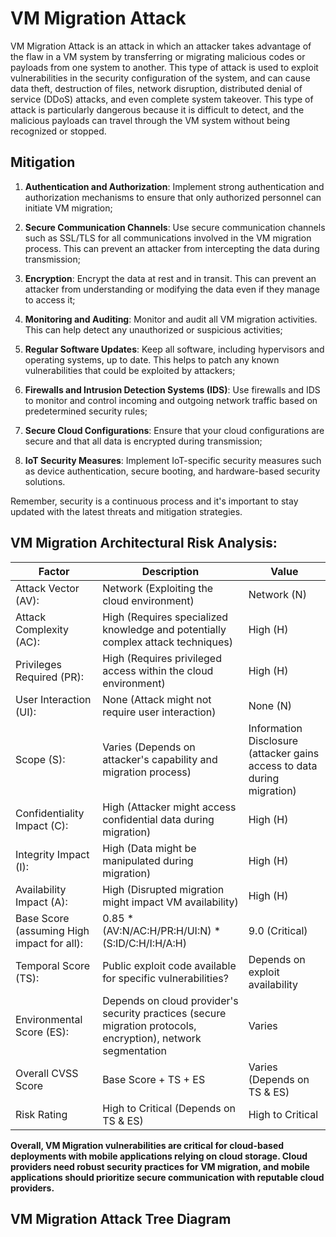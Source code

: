 # VM Migration Attack 

VM Migration Attack is an attack in which an attacker takes advantage of the flaw in a VM system by transferring or migrating malicious codes or payloads from one system to another. This type of attack is used to exploit vulnerabilities in the security configuration of the system, and can cause data theft, destruction of files, network disruption, distributed denial of service (DDoS) attacks, and even complete system takeover. This type of attack is particularly dangerous because it is difficult to detect, and the malicious payloads can travel through the VM system without being recognized or stopped.

## Mitigation

1. **Authentication and Authorization**: Implement strong authentication and authorization mechanisms to ensure that only authorized personnel can initiate VM migration;

2. **Secure Communication Channels**: Use secure communication channels such as SSL/TLS for all communications involved in the VM migration process. This can prevent an attacker from intercepting the data during transmission;

3. **Encryption**: Encrypt the data at rest and in transit. This can prevent an attacker from understanding or modifying the data even if they manage to access it;

4. **Monitoring and Auditing**: Monitor and audit all VM migration activities. This can help detect any unauthorized or suspicious activities;

5. **Regular Software Updates**: Keep all software, including hypervisors and operating systems, up to date. This helps to patch any known vulnerabilities that could be exploited by attackers;

6. **Firewalls and Intrusion Detection Systems (IDS)**: Use firewalls and IDS to monitor and control incoming and outgoing network traffic based on predetermined security rules;

7. **Secure Cloud Configurations**: Ensure that your cloud configurations are secure and that all data is encrypted during transmission;

8. **IoT Security Measures**: Implement IoT-specific security measures such as device authentication, secure booting, and hardware-based security solutions.

Remember, security is a continuous process and it's important to stay updated with the latest threats and mitigation strategies.

## VM Migration Architectural Risk Analysis: 

| **Factor**                                   | **Description**                                                                                                   | **Value**                                                                               |
|----------------------------------------------|-------------------------------------------------------------------------------------------------------------------|-----------------------------------------------------------------------------------------|
| Attack   Vector (AV):                        | Network   (Exploiting the cloud environment)                                                                      | Network   (N)                                                                           |
| Attack   Complexity (AC):                    | High   (Requires specialized knowledge and potentially complex attack techniques)                                 | High   (H)                                                                              |
| Privileges   Required (PR):                  | High   (Requires privileged access within the cloud environment)                                                  | High   (H)                                                                              |
| User   Interaction (UI):                     | None   (Attack might not require user interaction)                                                                | None   (N)                                                                              |
| Scope   (S):                                 | Varies   (Depends on attacker's capability and migration process)                                                 |         Information Disclosure (attacker gains access to data   during migration)       |
| Confidentiality   Impact (C):                | High   (Attacker might access confidential data during migration)                                                 | High   (H)                                                                              |
| Integrity   Impact (I):                      | High   (Data might be manipulated during migration)                                                               | High   (H)                                                                              |
| Availability   Impact (A):                   | High   (Disrupted migration might impact VM availability)                                                         | High   (H)                                                                              |
| Base   Score (assuming High impact for all): | 0.85   * (AV:N/AC:H/PR:H/UI:N) * (S:ID/C:H/I:H/A:H)                                                               | 9.0   (Critical)                                                                        |
| Temporal   Score (TS):                       | Public   exploit code available for specific vulnerabilities?                                                     |         Depends on exploit availability                                                 |
| Environmental   Score (ES):                  | Depends   on cloud provider's security practices (secure migration protocols,   encryption), network segmentation | Varies                                                                                  |
| Overall   CVSS Score                         | Base   Score + TS + ES                                                                                            |         Varies (Depends on TS & ES)                                                     |
| Risk   Rating                                | High   to Critical (Depends on TS & ES)                                                                           | High   to Critical                                                                      |

**Overall, VM Migration vulnerabilities are critical for cloud-based deployments with mobile applications relying on cloud storage. Cloud providers need robust security practices for VM migration, and mobile applications should prioritize secure communication with reputable cloud providers.**

## VM Migration Attack Tree Diagram